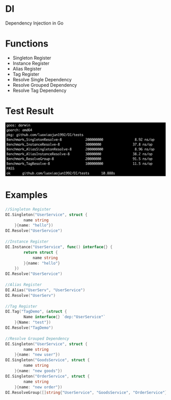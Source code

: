 # DI
Dependency Injection in Go

# Functions
* Singleton Register
* Instance Register
* Alias Register
* Tag Register
* Resolve Single Dependency
* Resolve Grouped Dependency
* Resolve Tag Dependency

# Test Result
![](docs/test_result.png)

# Examples
```go
//Singleton Register
DI.Singleton("UserService", struct {
		name string
	}{name: "hello"})
DI.Resolve("UserService")

//Instance Register
DI.Instance("UserService", func() interface{} {
		return struct {
			name string
		}{name: "hello"}
	})
DI.Resolve("UserService")
	
//Alias Register
DI.Alias("UserServ", "UserService")
DI.Resolve("UserServ")

//Tag Register
DI.Tag("TagDemo", &struct {
		Name interface{} `dep:"UserService"`
	}{Name: "test"})
DI.Resolve("TagDemo")

//Resolve Grouped Dependency
DI.Singleton("UserService", struct {
		name string
	}{name: "new user"})
DI.Singleton("GoodsService", struct {
		name string
	}{name: "new goods"})
DI.Singleton("OrderService", struct {
		name string
	}{name: "new order"})
DI.ResolveGroup([]string{"UserService", "GoodsService", "OrderService"})
```
